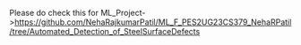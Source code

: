 Please do check this for ML_Project->https://github.com/NehaRajkumarPatil/ML_F_PES2UG23CS379_NehaRPatil/tree/Automated_Detection_of_SteelSurfaceDefects
